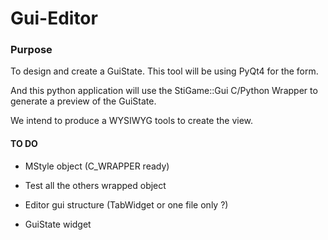 Gui-Editor
===========

### Purpose
To design and create a GuiState. This tool will be using PyQt4 for the form.

And this python application will use the StiGame::Gui C/Python Wrapper to generate a preview of the GuiState.

We intend to produce a WYSIWYG tools to create the view.

#### TO DO

 - MStyle object (C_WRAPPER ready)
 
 - Test all the others wrapped object
 
 - Editor gui structure (TabWidget or one file only ?)
 
 - GuiState widget
 
 
 